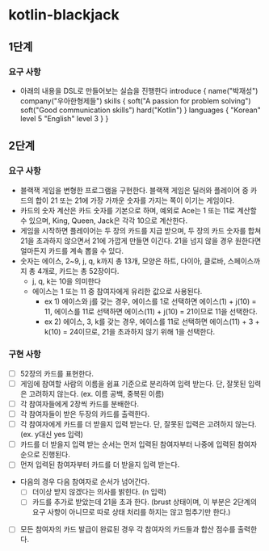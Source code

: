 # kotlin-blackjack

## 1단계

### 요구 사항
- 아래의 내용을 DSL로 만들어보는 실습을 진행한다
introduce {
    name("박재성")
    company("우아한형제들")
    skills {
        soft("A passion for problem solving")
        soft("Good communication skills")
        hard("Kotlin")
    }
    languages {
        "Korean" level 5
        "English" level 3
    }
}

## 2단계

### 요구 사항
- 블랙잭 게임을 변형한 프로그램을 구현한다. 블랙잭 게임은 딜러와 플레이어 중 카드의 합이 21 또는 21에 가장 가까운 숫자를 가지는 쪽이 이기는 게임이다.
- 카드의 숫자 계산은 카드 숫자를 기본으로 하며, 예외로 Ace는 1 또는 11로 계산할 수 있으며, King, Queen, Jack은 각각 10으로 계산한다.
- 게임을 시작하면 플레이어는 두 장의 카드를 지급 받으며, 두 장의 카드 숫자를 합쳐 21을 초과하지 않으면서 21에 가깝게 만들면 이긴다. 21을 넘지 않을 경우 원한다면 얼마든지 카드를 계속 뽑을 수 있다.
- 숫자는 에이스, 2~9, j, q, k까지 총 13개, 모양은 하트, 다이아, 클로바, 스페이스까지 총 4개로, 카드는 총 52장이다.
  - j, q, k는 10을 의미한다
  - 에이스는 1 또는 11 중 참여자에게 유리한 값으로 사용된다.
      - ex 1) 에이스와 j를 갖는 경우, 에이스를 1로 선택하면 에이스(1) + j(10) = 11, 에이스를 11로 선택하면 에이스(11) + j(10) = 21이므로 11을 선택한다.
      - ex 2) 에이스, 3, k를 갖는 경우, 에이스를 11로 선택하면 에이스(11) + 3 + k(10) = 24이므로, 21을 초과하지 않기 위해 1을 선택한다.

### 구현 사항
- [ ] 52장의 카드를 표현한다.
- [ ] 게임에 참여할 사람의 이름을 쉼표 기준으로 분리하여 입력 받는다. 단, 잘못된 입력은 고려하지 않는다. (ex. 이름 공백, 중복된 이름)
- [ ] 각 참여자들에게 2장씩 카드를 분배한다.
- [ ] 각 참여자들이 받은 두장의 카드를 출력한다.
- [ ] 각 참여자에게 카드를 더 받을지 입력 받는다. 단, 잘못된 입력은 고려하지 않는다. (ex. y대신 yes 입력)
- [ ] 카드를 더 받을지 입력 받는 순서는 먼저 입력된 참여자부터 나중에 입력된 참여자 순으로 진행된다.
- [ ] 먼저 입력된 참여자부터 카드를 더 받을지 입력 받는다.
- 다음의 경우 다음 참여자로 순서가 넘어간다.
  - [ ] 더이상 받지 않겠다는 의사를 밝힌다. (n 입력)
  - [ ] 카드를 추가로 받았는데 21을 초과 한다. (brust 상태이며, 이 부분은 2단계의 요구 사항이 아니므로 따로 상태 처리를 하지는 않고 멈추기만 한다.)
- [ ] 모든 참여자의 카드 발급이 완료된 경우 각 참여자의 카드들과 합산 점수를 출력한다.
